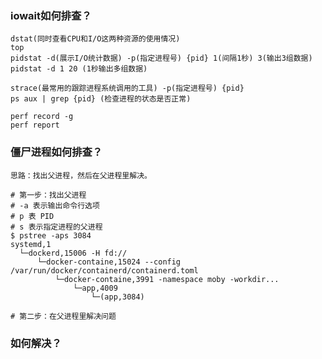 ### iowait如何排查？
    dstat(同时查看CPU和I/O这两种资源的使用情况)
    top
    pidstat -d(展示I/O统计数据) -p(指定进程号) {pid} 1(间隔1秒) 3(输出3组数据) 
    pidstat -d 1 20 (1秒输出多组数据)

    strace(最常用的跟踪进程系统调用的工具) -p(指定进程号) {pid}
    ps aux | grep {pid} (检查进程的状态是否正常)

    perf record -g
    perf report

### 僵尸进程如何排查？
    思路：找出父进程，然后在父进程里解决。
```
# 第一步：找出父进程
# -a 表示输出命令行选项
# p 表 PID
# s 表示指定进程的父进程
$ pstree -aps 3084
systemd,1
  └─dockerd,15006 -H fd://
      └─docker-containe,15024 --config /var/run/docker/containerd/containerd.toml
          └─docker-containe,3991 -namespace moby -workdir...
              └─app,4009
                  └─(app,3084)

# 第二步：在父进程里解决问题                  
```

### 如何解决？